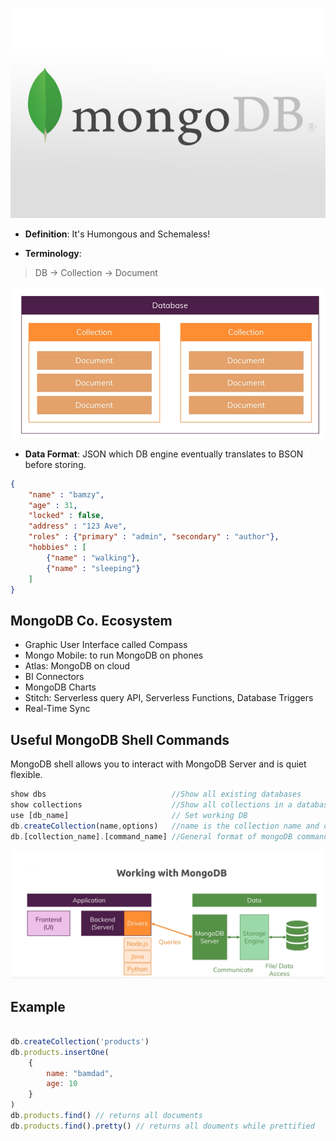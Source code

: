 ![picture 3](./images/8b4222ba633481a1af19af7256eaff5e9b09ecd7068e8684fe765edbcb0adc1f.png)  



* **Definition**:
It's Humongous and Schemaless! 

* **Terminology**:
>DB -> Collection -> Document

![picture 5](./images/a6f55cfebdbc31a047a5cd2d3bbfc6c6b812925cc65c88cdfd7a3c07e20e911e.png)  

* **Data Format**:
JSON which DB engine eventually translates to BSON before storing.
```json
{
    "name" : "bamzy",
    "age" : 31,
    "locked" : false,
    "address" : "123 Ave",
    "roles" : {"primary" : "admin", "secondary" : "author"},
    "hobbies" : [
        {"name" : "walking"},
        {"name" : "sleeping"}
    ]
}
```

## MongoDB Co. Ecosystem

* Graphic User Interface called Compass
* Mongo Mobile: to run MongoDB on phones
* Atlas: MongoDB on cloud
* BI Connectors
* MongoDB Charts
* Stitch: Serverless query API, Serverless Functions, Database Triggers
* Real-Time Sync

## Useful MongoDB Shell Commands
MongoDB shell allows you to interact with MongoDB Server and is quiet flexible.
```javascript
show dbs                            //Show all existing databases
show collections                    //Show all collections in a database
use [db_name]                       // Set working DB
db.createCollection(name,options)   //name is the collection name and options is an optional field that we can use to specify certain parameters such as size, max number of documents etc. in the collection.
db.[collection_name].[command_name] //General format of mongoDB commands
```

![picture 4](./images/cb740c71eff6dab1c5645530868e7895cf6e4699e58b6d50f9b3d4b931a5bdd3.png)  

## Example
```js

db.createCollection('products')
db.products.insertOne(
    {
        name: "bamdad",
        age: 10
    }
)
db.products.find() // returns all documents
db.products.find().pretty() // returns all douments while prettified
```
